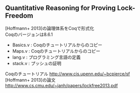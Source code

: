 ## Quantitative Reasoning for Proving Lock-Freedom
[Hoffmann+ 2013]の論理体系をCoqで形式化  
Coqのバージョンは8.6.1  
- Basics.v : Coqのチュートリアルからのコピー
- Maps.v : Coqのチュートリアルからのコピー
- lang.v : プログラミング言語の定義
- stack.v : プッシュの証明

Coqのチュートリアル http://www.cis.upenn.edu/~bcpierce/sf   
[Hoffmann+ 2013]の論文 http://www.cs.cmu.edu/~janh/papers/lockfree2013.pdf
